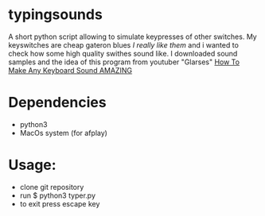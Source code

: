 # typingsounds
A short python script allowing to simulate keypresses of other switches.
My keyswitches are cheap gateron blues _I really like them_ and i wanted to 
check how some high quality swithes sound like.
I downloaded sound samples and the idea of this program from youtuber "Glarses"
[How To Make Any Keyboard Sound AMAZING]("https://www.youtube.com/watch?v=P_9vXJZVT54&t=72s")

# Dependencies
* python3
* MacOs system (for afplay)
# Usage:
- clone git repository
- run $ python3 typer.py
- to exit press escape key
